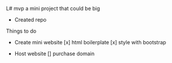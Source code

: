 L# mvp
a mini project that could be big

- Created repo

Things to do
- Create mini website
	[x] html boilerplate
	[x] style with bootstrap

- Host website
	[] purchase domain
